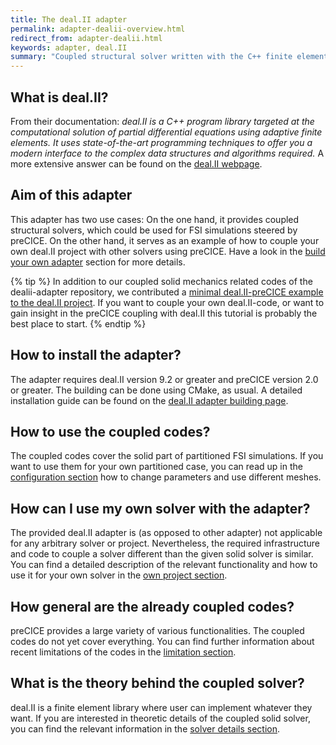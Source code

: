 ```yaml
---
title: The deal.II adapter
permalink: adapter-dealii-overview.html
redirect_from: adapter-dealii.html
keywords: adapter, deal.II
summary: "Coupled structural solver written with the C++ finite element library deal.II"
---
```


## What is deal.II?

From their documentation: _deal.II is a C++ program library targeted at the computational solution_
_of partial differential equations using adaptive finite elements. It uses_
_state-of-the-art programming techniques to offer you a modern interface_
_to the complex data structures and algorithms required._ A more extensive answer can be found on the [deal.II webpage](https://www.dealii.org/).

## Aim of this adapter

This adapter has two use cases: On the one hand, it provides coupled structural solvers, which could be used for FSI simulations steered by preCICE. On the other hand, it serves as an example of how to couple your own deal.II project with other solvers using preCICE. Have a look in the [build your own adapter](adapter-dealii-own-project.html) section for more details.

{% tip %}
In addition to our coupled solid mechanics related codes of the dealii-adapter repository, we contributed a [minimal deal.II-preCICE example to the deal.II project](https://dealii.org/developer/doxygen/deal.II/code_gallery_coupled_laplace_problem.html). If you want to couple your own deal.II-code, or want to gain insight in the preCICE coupling with deal.II this tutorial is probably the best place to start.
{% endtip %}

## How to install the adapter?

The adapter requires deal.II version 9.2 or greater and preCICE version 2.0 or greater. The building can be done using CMake, as usual. A detailed installation guide can be found on the [deal.II adapter building page](adapter-dealii-get.html).

## How to use the coupled codes?

The coupled codes cover the solid part of partitioned FSI simulations. If you want to use them for your own partitioned case, you can read up in the [configuration section](adapter-dealii-configure.html) how to change parameters and use different meshes.

## How can I use my own solver with the adapter?

The provided deal.II adapter is (as opposed to other adapter) not applicable for any arbitrary solver or project. Nevertheless, the required infrastructure and code to couple a solver different than the given solid solver is similar. You can find a detailed description of the relevant functionality and how to use it for your own solver in the [own project section](adapter-dealii-own-project.html).

## How general are the already coupled codes?

preCICE provides a large variety of various functionalities. The coupled codes do not yet cover everything. You can find further information about recent limitations of the codes in the [limitation section](adapter-dealii-limitations.html).

## What is the theory behind the coupled solver?

deal.II is a finite element library where user can implement whatever they want. If you are interested in theoretic details of the coupled solid solver, you can find the relevant information in the [solver details section](adapter-dealii-solver-details.html).
